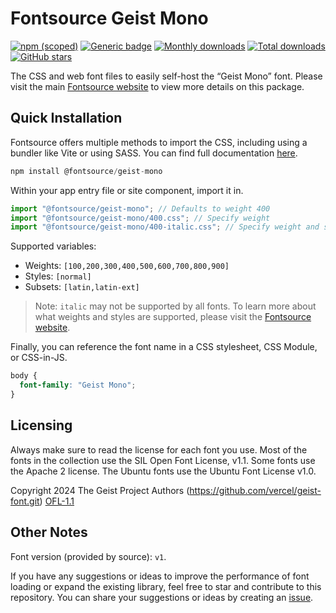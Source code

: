 # Fontsource Geist Mono

[![npm (scoped)](https://img.shields.io/npm/v/@fontsource/geist-mono?color=brightgreen)](https://www.npmjs.com/package/@fontsource/geist-mono) [![Generic badge](https://img.shields.io/badge/fontsource-passing-brightgreen)](https://github.com/fontsource/fontsource) [![Monthly downloads](https://badgen.net/npm/dm/@fontsource/geist-mono)](https://github.com/fontsource/fontsource) [![Total downloads](https://badgen.net/npm/dt/@fontsource/geist-mono)](https://github.com/fontsource/fontsource) [![GitHub stars](https://img.shields.io/github/stars/fontsource/fontsource.svg?style=social&label=Star)](https://github.com/fontsource/fontsource/stargazers)

The CSS and web font files to easily self-host the “Geist Mono” font. Please visit the main [Fontsource website](https://fontsource.org/fonts/geist-mono) to view more details on this package.

## Quick Installation

Fontsource offers multiple methods to import the CSS, including using a bundler like Vite or using SASS. You can find full documentation [here](https://fontsource.org/docs/getting-started/introduction).

```javascript
npm install @fontsource/geist-mono
```

Within your app entry file or site component, import it in.

```javascript
import "@fontsource/geist-mono"; // Defaults to weight 400
import "@fontsource/geist-mono/400.css"; // Specify weight
import "@fontsource/geist-mono/400-italic.css"; // Specify weight and style
```

Supported variables:
- Weights: `[100,200,300,400,500,600,700,800,900]`
- Styles: `[normal]`
- Subsets: `[latin,latin-ext]`

> Note: `italic` may not be supported by all fonts. To learn more about what weights and styles are supported, please visit the [Fontsource website](https://fontsource.org/fonts/geist-mono).

Finally, you can reference the font name in a CSS stylesheet, CSS Module, or CSS-in-JS.

```css
body {
  font-family: "Geist Mono";
}
```

## Licensing
Always make sure to read the license for each font you use. Most of the fonts in the collection use the SIL Open Font License, v1.1. Some fonts use the Apache 2 license. The Ubuntu fonts use the Ubuntu Font License v1.0.

Copyright 2024 The Geist Project Authors (https://github.com/vercel/geist-font.git)
[OFL-1.1](https://openfontlicense.org)

## Other Notes
Font version (provided by source): `v1`.

If you have any suggestions or ideas to improve the performance of font loading or expand the existing library, feel free to star and contribute to this repository. You can share your suggestions or ideas by creating an [issue](https://github.com/fontsource/fontsource/issues).